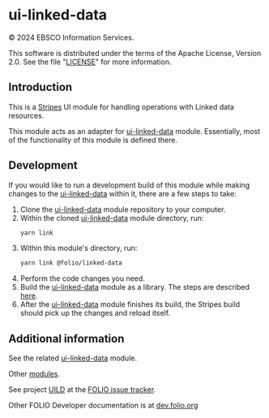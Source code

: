 # ui-linked-data

© 2024 EBSCO Information Services.

This software is distributed under the terms of the Apache License, Version 2.0. See the file "[LICENSE](LICENSE)" for more information.

## Introduction

This is a [Stripes](https://github.com/folio-org/stripes-core/) UI module for handling operations with Linked data resources.

This module acts as an adapter for [ui-linked-data](https://github.com/folio-org/ui-linked-data) module. Essentially, most of the functionality of this module is defined there.

## Development

If you would like to run a development build of this module while making changes to the [ui-linked-data](https://github.com/folio-org/ui-linked-data) within it, there are a few steps to take:

1. Clone the [ui-linked-data](https://github.com/folio-org/ui-linked-data) module repository to your computer.
2. Within the cloned [ui-linked-data](https://github.com/folio-org/ui-linked-data) module directory, run:
    ```sh
    yarn link
    ```
3. Within this module's directory, run:
    ```sh
    yarn link @folio/linked-data
    ```
4. Perform the code changes you need.
5. Build the [ui-linked-data](https://github.com/folio-org/ui-linked-data) module as a library. The steps are described [here](https://github.com/folio-org/ui-linked-data?tab=readme-ov-file#as-an-embedded-application).
6. After the [ui-linked-data](https://github.com/folio-org/ui-linked-data) module finishes its build, the Stripes build should pick up the changes and reload itself.

## Additional information

See the related [ui-linked-data](https://github.com/folio-org/ui-linked-data) module.

Other [modules](https://dev.folio.org/source-code/#client-side).

See project [UILD](https://issues.folio.org/browse/UILD)
at the [FOLIO issue tracker](https://dev.folio.org/guidelines/issue-tracker).

Other FOLIO Developer documentation is at [dev.folio.org](https://dev.folio.org/)